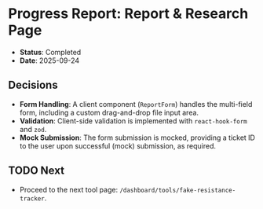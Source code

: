 # Progress Report: Report & Research Page

-   **Status**: Completed
-   **Date**: 2025-09-24

## Decisions

-   **Form Handling**: A client component (`ReportForm`) handles the multi-field form, including a custom drag-and-drop file input area.
-   **Validation**: Client-side validation is implemented with `react-hook-form` and `zod`.
-   **Mock Submission**: The form submission is mocked, providing a ticket ID to the user upon successful (mock) submission, as required.

## TODO Next

-   Proceed to the next tool page: `/dashboard/tools/fake-resistance-tracker`.
